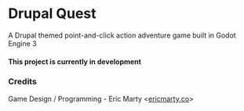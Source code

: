 # Drupal Quest
A Drupal themed point-and-click action adventure game built in Godot Engine 3

#### This project is currently in development

### Credits

Game Design / Programming - Eric Marty <[ericmarty.co](http://ericmarty.co)>
